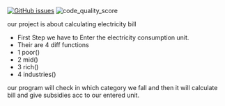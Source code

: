 [![GitHub issues](https://img.shields.io/github/issues/mehra1111/bill-calculator)](https://github.com/mehra1111/bill-calculator/issues)
![code_quality_score](https://www.code-inspector.com/project/28251/status/svg)


our project is about calculating electricity bill

- First Step we have to Enter the electricity consumption unit.
- Their are 4 diff functions 
- 1 poor()
- 2 mid()
- 3 rich()
- 4 industries()

our program will check in which category we fall and then it will calculate bill and give subsidies acc to our entered unit.
